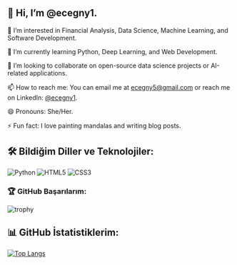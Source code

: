 ## 👋 Hi, I’m @ecegny1.

👀 I’m interested in Financial Analysis, Data Science, Machine Learning, and Software Development.

🌱 I’m currently learning Python, Deep Learning, and Web Development.

💞️ I’m looking to collaborate on open-source data science projects or AI-related applications.

📫 How to reach me: You can email me at ecegny5@gmail.com or reach me on LinkedIn: [@ecegny1](https://www.linkedin.com/in/ecegny1).

😄 Pronouns: She/Her.

⚡ Fun fact: I love painting mandalas and  writing blog posts.

## 🛠️ Bildiğim Diller ve Teknolojiler:
![Python](https://img.shields.io/badge/-Python-3776AB?style=flat-square&logo=python&logoColor=white)
![HTML5](https://img.shields.io/badge/-HTML5-E34F26?style=flat-square&logo=html5&logoColor=white)
![CSS3](https://img.shields.io/badge/-CSS3-1572B6?style=flat-square&logo=css3)

### 🏆 GitHub Başarılarım:
![trophy](https://github-profile-trophy.vercel.app/?username=ecegny1&theme=onestar&no-frame=true&margin-w=15)


## 📊 GitHub İstatistiklerim:
[![Top Langs](https://github-readme-stats.vercel.app/api/top-langs/?username=ecegny1&layout=compact)](https://github.com/ecegny1/github-readme-stats)
